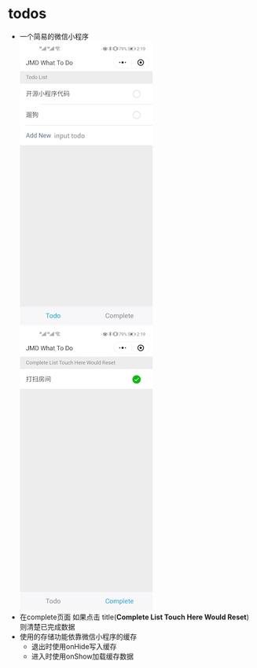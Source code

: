 # todos
- 一个简易的微信小程序</br>
![todo](doc/img/todo.jpg)
![complete](doc/img/complete.jpg)
- 在complete页面 如果点击 title(**Complete List Touch Here Would Reset**)则清楚已完成数据
- 使用的存储功能依靠微信小程序的缓存 
    - 退出时使用onHide写入缓存
    - 进入时使用onShow加载缓存数据   




